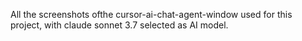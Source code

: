 All the screenshots ofthe cursor-ai-chat-agent-window used for this project, with claude sonnet 3.7 selected as AI model.
